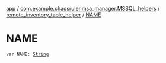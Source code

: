 [app](../../index.md) / [com.example.chaosruler.msa_manager.MSSQL_helpers](../index.md) / [remote_inventory_table_helper](index.md) / [NAME](.)

# NAME

`var NAME: `[`String`](https://kotlinlang.org/api/latest/jvm/stdlib/kotlin/-string/index.html)